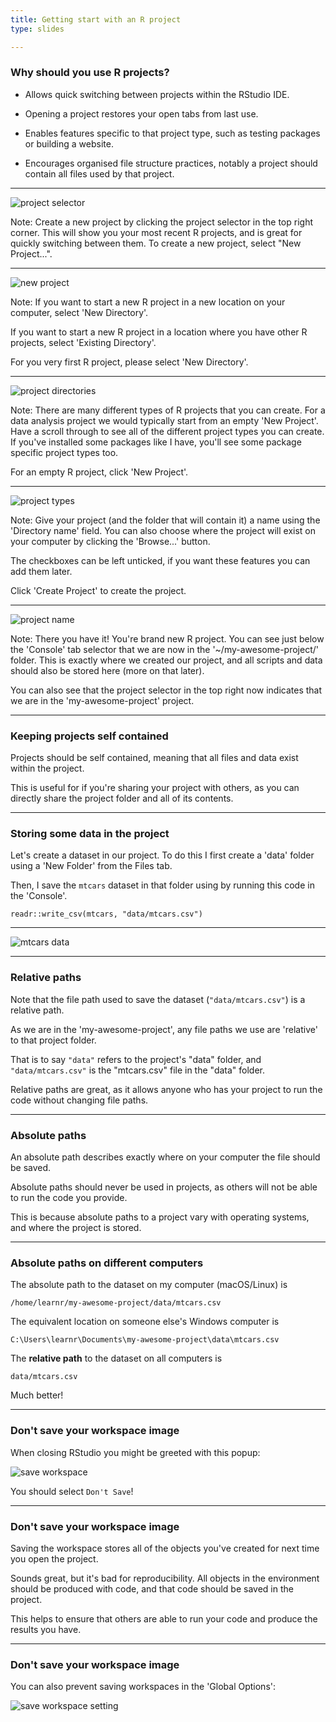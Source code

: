 ```yaml
---
title: Getting start with an R project
type: slides

---
```

### Why should you use R projects?

-   Allows quick switching between projects within the RStudio IDE.

-   Opening a project restores your open tabs from last use.

-   Enables features specific to that project type, such as testing
    packages or building a website.

-   Encourages organised file structure practices, notably a project
    should contain all files used by that project.

---

![project selector](project_1.png)

Note: Create a new project by clicking the project selector in the top
right corner. This will show you your most recent R projects, and is
great for quickly switching between them. To create a new project,
select "New Project...".

---

![new project](project_2.png)

Note: If you want to start a new R project in a new location on your
computer, select 'New Directory'.

If you want to start a new R project in a location where you have other
R projects, select 'Existing Directory'.

For you very first R project, please select 'New Directory'.

---

![project directories](project_3.png)

Note: There are many different types of R projects that you can create.
For a data analysis project we would typically start from an empty 'New
Project'. Have a scroll through to see all of the different project
types you can create. If you've installed some packages like I have,
you'll see some package specific project types too.

For an empty R project, click 'New Project'.

---

![project types](project_4.png)

Note: Give your project (and the folder that will contain it) a name
using the 'Directory name' field. You can also choose where the project
will exist on your computer by clicking the 'Browse...' button.

The checkboxes can be left unticked, if you want these features you can
add them later.

Click 'Create Project' to create the project.

---

![project name](project_5.png)

Note: There you have it! You're brand new R project. You can see just
below the 'Console' tab selector that we are now in the
'\~/my-awesome-project/' folder. This is exactly where we created our
project, and all scripts and data should also be stored here (more on
that later).

You can also see that the project selector in the top right now
indicates that we are in the 'my-awesome-project' project.

---

### Keeping projects self contained

Projects should be self contained, meaning that all files and data exist
within the project.

This is useful for if you're sharing your project with others, as you
can directly share the project folder and all of its contents.

---

### Storing some data in the project

Let's create a dataset in our project. To do this I first create a
'data' folder using a 'New Folder' from the Files tab.

Then, I save the `mtcars` dataset in that folder using by running this
code in the 'Console'.

    readr::write_csv(mtcars, "data/mtcars.csv")

---

![mtcars data](project_data.png)

---

### Relative paths

Note that the file path used to save the dataset (`"data/mtcars.csv"`)
is a relative path.

As we are in the 'my-awesome-project', any file paths we use are
'relative' to that project folder.

That is to say `"data"` refers to the project's "data" folder, and
`"data/mtcars.csv"` is the "mtcars.csv" file in the "data" folder.

Relative paths are great, as it allows anyone who has your project to
run the code without changing file paths.

---

### Absolute paths

An absolute path describes exactly where on your computer the file
should be saved.

Absolute paths should never be used in projects, as others will not be
able to run the code you provide.

This is because absolute paths to a project vary with operating systems,
and where the project is stored.

---

### Absolute paths on different computers

The absolute path to the dataset on my computer (macOS/Linux) is

    /home/learnr/my-awesome-project/data/mtcars.csv

The equivalent location on someone else's Windows computer is

    C:\Users\learnr\Documents\my-awesome-project\data\mtcars.csv

The **relative path** to the dataset on all computers is

    data/mtcars.csv

Much better!

---

### Don't save your workspace image

When closing RStudio you might be greeted with this popup:

![save workspace](save_workspace.png)

You should select `Don't Save`!

---

### Don't save your workspace image

Saving the workspace stores all of the objects you've created for next
time you open the project.

Sounds great, but it's bad for reproducibility. All objects in the
environment should be produced with code, and that code should be saved
in the project.

This helps to ensure that others are able to run your code and produce
the results you have.

---

### Don't save your workspace image

You can also prevent saving workspaces in the 'Global Options':

![save workspace setting](save_workspace_preference.png)
